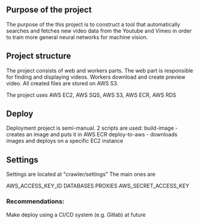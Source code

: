 ## Purpose of the project
The purpose of the this project is to construct a tool that automatically searches and
fetches new video data from the Youtube and Vimeo in order to train more general
neural networks for machine vision.

## Project structure
The project consists of web and workers parts.
The web part is responsible for finding and displaying videos.
Workers download and create preview video.
All created files are stored on AWS S3.

The project uses AWS EC2, AWS SQS, AWS S3, AWS ECR, AWS RDS

## Deploy
Deployment project is semi-manual.
2 scripts are used:
build-image - creates an image and puts it in AWS ECR
deploy-to-aws - downloads images and deploys on a specific EC2 instance


## Settings
Settings are located at "crawler/settings"
The main ones are

AWS_ACCESS_KEY_ID
DATABASES
PROXIES
AWS_SECRET_ACCESS_KEY


### Recommendations:
Make deploy using a CI/CD system (e.g. Gitlab) at future

